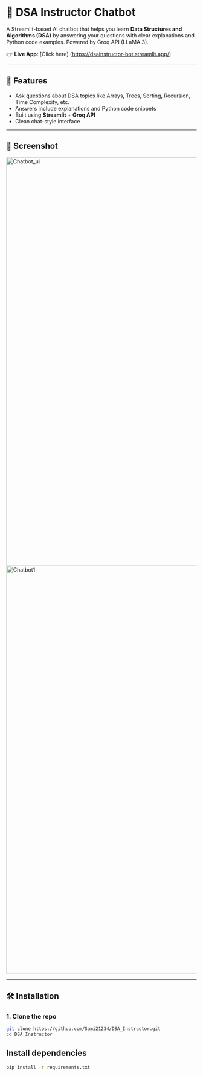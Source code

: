 # 🤖 DSA Instructor Chatbot

A Streamlit-based AI chatbot that helps you learn **Data Structures and Algorithms (DSA)** by answering your questions with clear explanations and Python code examples. Powered by Groq API (LLaMA 3).

👉 **Live App**: [Click here] (https://dsainstructor-bot.streamlit.app/)

---

## 🚀 Features

- Ask questions about DSA topics like Arrays, Trees, Sorting, Recursion, Time Complexity, etc.
- Answers include explanations and Python code snippets
- Built using **Streamlit** + **Groq API**
- Clean chat-style interface

---

## 📸 Screenshot

<img width="1920" height="1080" alt="Chatbot_ui" src="https://github.com/user-attachments/assets/1dfae526-c856-4d61-8f71-712e1c144aba" />
<img width="1920" height="1080" alt="Chatbot1" src="https://github.com/user-attachments/assets/8abc53c7-7044-41a8-a79e-fea48041e8f1" />



---

## 🛠️ Installation

### 1. Clone the repo

```bash
git clone https://github.com/Sami21234/DSA_Instructor.git
cd DSA_Instructor
```
## Install dependencies
```bash
pip install -r requirements.txt
```


